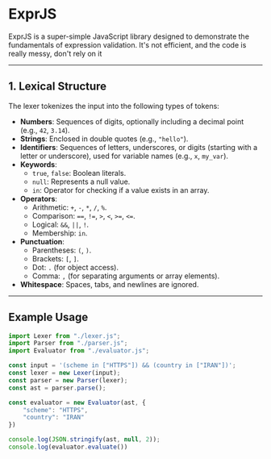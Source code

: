 # ExprJS

ExprJS is a super-simple JavaScript library designed to demonstrate the fundamentals of expression validation. It's not efficient, and the code is really messy, don't rely on it

---

## **1. Lexical Structure**

The lexer tokenizes the input into the following types of tokens:

- **Numbers**: Sequences of digits, optionally including a decimal point (e.g., `42`, `3.14`).
- **Strings**: Enclosed in double quotes (e.g., `"hello"`).
- **Identifiers**: Sequences of letters, underscores, or digits (starting with a letter or underscore), used for variable names (e.g., `x`, `my_var`).
- **Keywords**:
  - `true`, `false`: Boolean literals.
  - `null`: Represents a null value.
  - `in`: Operator for checking if a value exists in an array.
- **Operators**:
  - Arithmetic: `+`, `-`, `*`, `/`, `%`.
  - Comparison: `==`, `!=`, `>`, `<`, `>=`, `<=`.
  - Logical: `&&`, `||`, `!`.
  - Membership: `in`.
- **Punctuation**:
  - Parentheses: `(`, `)`.
  - Brackets: `[`, `]`.
  - Dot: `.` (for object access).
  - Comma: `,` (for separating arguments or array elements).
- **Whitespace**: Spaces, tabs, and newlines are ignored.

---

## Example Usage

```js
import Lexer from "./lexer.js";
import Parser from "./parser.js";
import Evaluator from "./evaluator.js";

const input = '(scheme in ["HTTPS"]) && (country in ["IRAN"])';
const lexer = new Lexer(input);
const parser = new Parser(lexer);
const ast = parser.parse();

const evaluator = new Evaluator(ast, {
    "scheme": "HTTPS",
    "country": "IRAN"
})

console.log(JSON.stringify(ast, null, 2));
console.log(evaluator.evaluate())
```